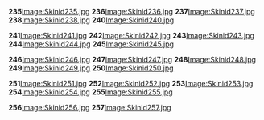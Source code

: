 **235**[Image:Skinid235.jpg](/Image:Skinid235.jpg.md "wikilink") **236**[Image:Skinid236.jpg](/Image:Skinid236.jpg.md "wikilink") **237**[Image:Skinid237.jpg](/Image:Skinid237.jpg.md "wikilink") **238**[Image:Skinid238.jpg](/Image:Skinid238.jpg.md "wikilink") **240**[Image:Skinid240.jpg](/Image:Skinid240.jpg.md "wikilink")

**241**[Image:Skinid241.jpg](/Image:Skinid241.jpg.md "wikilink") **242**[Image:Skinid242.jpg](/Image:Skinid242.jpg.md "wikilink") **243**[Image:Skinid243.jpg](/Image:Skinid243.jpg.md "wikilink") **244**[Image:Skinid244.jpg](/Image:Skinid244.jpg.md "wikilink") **245**[Image:Skinid245.jpg](/Image:Skinid245.jpg.md "wikilink")

**246**[Image:Skinid246.jpg](/Image:Skinid246.jpg.md "wikilink") **247**[Image:Skinid247.jpg](/Image:Skinid247.jpg.md "wikilink") **248**[Image:Skinid248.jpg](/Image:Skinid248.jpg.md "wikilink") **249**[Image:Skinid249.jpg](/Image:Skinid249.jpg.md "wikilink") **250**[Image:Skinid250.jpg](/Image:Skinid250.jpg.md "wikilink")

**251**[Image:Skinid251.jpg](/Image:Skinid251.jpg.md "wikilink") **252**[Image:Skinid252.jpg](/Image:Skinid252.jpg.md "wikilink") **253**[Image:Skinid253.jpg](/Image:Skinid253.jpg.md "wikilink") **254**[Image:Skinid254.jpg](/Image:Skinid254.jpg.md "wikilink") **255**[Image:Skinid255.jpg](/Image:Skinid255.jpg.md "wikilink")

**256**[Image:Skinid256.jpg](/Image:Skinid256.jpg.md "wikilink") **257**[Image:Skinid257.jpg](/Image:Skinid257.jpg.md "wikilink")
